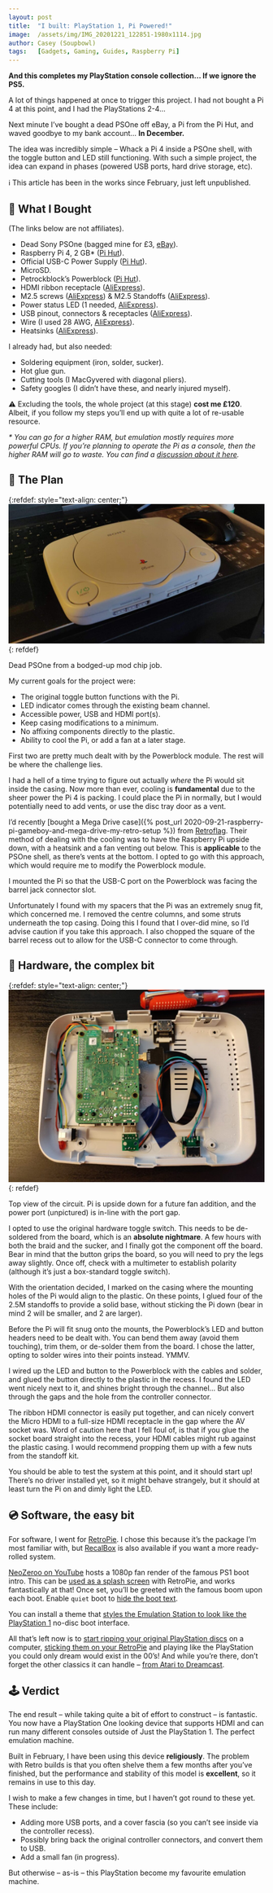 ```yaml
---
layout: post
title:  "I built: PlayStation 1, Pi Powered!"
image:  /assets/img/IMG_20201221_122851-1980x1114.jpg
author: Casey (Soupbowl)
tags:   [Gadgets, Gaming, Guides, Raspberry Pi]
---
```


**And this completes my PlayStation console collection… If we ignore the PS5.**

A lot of things happened at once to trigger this project. I had not bought a Pi 4 at this point, and I had the PlayStations 2-4…

Next minute I’ve bought a dead PSOne off eBay, a Pi from the Pi Hut, and waved goodbye to my bank account… **In December.**

The idea was incredibly simple – Whack a Pi 4 inside a PSOne shell, with the toggle button and LED still functioning. With such a simple project, the idea can expand in phases (powered USB ports, hard drive storage, etc).

:information_source: This article has been in the works since February, just left unpublished.

## :shopping_cart: What I Bought

(The links below are not affiliates).

*   Dead Sony PSOne (bagged mine for £3, [eBay](https://www.ebay.co.uk/sch/i.html?_from=R40&_nkw=psone&_sacat=0&rt=nc&LH_ItemCondition=7000)).
*   Raspberry Pi 4, 2 GB\* ([Pi Hut](https://thepihut.com/products/raspberry-pi-4-model-b)).
*   Official USB-C Power Supply ([Pi Hut](https://thepihut.com/products/raspberry-pi-psu-uk)).
*   MicroSD.
*   Petrockblock’s Powerblock ([Pi Hut](https://thepihut.com/products/powerblock-raspberry-pi-power-switch)).
*   HDMI ribbon receptacle ([AliExpress](https://aliexpress.ru/item/32833580742.html)).
*   M2.5 screws ([AliExpress](https://aliexpress.ru/item/4000056753202.html)) & M2.5 Standoffs ([AliExpress](https://aliexpress.ru/item/32862529967.html)).
*   Power status LED (1 needed, [AliExpress](https://aliexpress.ru/item/32848810276.html)).
*   USB pinout, connectors & receptacles ([AliExpress](https://aliexpress.ru/item/4000385426649.html)).
*   Wire (I used 28 AWG, [AliExpress](https://aliexpress.ru/item/4001048052736.html)).
*   Heatsinks ([AliExpress](https://aliexpress.ru/item/33021531558.html)).

I already had, but also needed:

*   Soldering equipment (iron, solder, sucker).
*   Hot glue gun.
*   Cutting tools (I MacGyvered with diagonal pliers).
*   Safety googles (I didn’t have these, and nearly injured myself).

:warning: Excluding the tools, the whole project (at this stage) **cost me £120**. Albeit, if you follow my steps you’ll end up with quite a lot of re-usable resource.

_\* You can go for a higher RAM, but emulation mostly requires more powerful CPUs. If you’re planning to operate the Pi as a console, then the higher RAM will go to waste. You can find a [discussion about it here](https://retropie.org.uk/forum/topic/24302/raspberry-pi-4-does-ram-matter)._

## :book: The Plan

{:refdef: style="text-align: center;"}
![Purchased PS One console before modifications.](/assets/img/IMG-20201125-WA0002-1024x557.jpg)
{: refdef}

Dead PSOne from a bodged-up mod chip job.

My current goals for the project were:

*   The original toggle button functions with the Pi.
*   LED indicator comes through the existing beam channel.
*   Accessible power, USB and HDMI port(s).
*   Keep casing modifications to a minimum.
*   No affixing components directly to the plastic.
*   Ability to cool the Pi, or add a fan at a later stage.

First two are pretty much dealt with by the Powerblock module. The rest will be where the challenge lies.

I had a hell of a time trying to figure out actually _where_ the Pi would sit inside the casing. Now more than ever, cooling is **fundamental** due to the sheer power the Pi 4 is packing. I could place the Pi in normally, but I would potentially need to add vents, or use the disc tray door as a vent.

I’d recently [bought a Mega Drive case]({% post_url 2020-09-21-raspberry-pi-gameboy-and-mega-drive-my-retro-setup %}) from [Retroflag](http://retroflag.com/MEGAPi-CASE-M.html). Their method of dealing with the cooling was to have the Raspberry Pi upside down, with a heatsink and a fan venting out below. This is **applicable** to the PSOne shell, as there’s vents at the bottom. I opted to go with this approach, which would require me to modify the Powerblock module.

I mounted the Pi so that the USB-C port on the Powerblock was facing the barrel jack connector slot.

Unfortunately I found with my spacers that the Pi was an extremely snug fit, which concerned me. I removed the centre columns, and some struts underneath the top casing. Doing this I found that I over-did mine, so I’d advise caution if you take this approach. I also chopped the square of the barrel recess out to allow for the USB-C connector to come through.

## :construction: Hardware, the complex bit

{:refdef: style="text-align: center;"}
![Eagle view of the modified PS One with the circuits exposed.](/assets/img/IMG_20201221_122256-1024x768.jpg)
{: refdef}

Top view of the circuit. Pi is upside down for a future fan addition, and the power port (unpictured) is in-line with the port gap.

I opted to use the original hardware toggle switch. This needs to be de-soldered from the board, which is an **absolute nightmare**. A few hours with both the braid and the sucker, and I finally got the component off the board. Bear in mind that the button grips the board, so you will need to pry the legs away slightly. Once off, check with a multimeter to establish polarity (although it’s just a box-standard toggle switch).

With the orientation decided, I marked on the casing where the mounting holes of the Pi would align to the plastic. On these points, I glued four of the 2.5M standoffs to provide a solid base, without sticking the Pi down (bear in mind 2 will be smaller, and 2 are larger).

Before the Pi will fit snug onto the mounts, the Powerblock’s LED and button headers need to be dealt with. You can bend them away (avoid them touching), trim them, or de-solder them from the board. I chose the latter, opting to solder wires into their points instead. YMMV.

I wired up the LED and button to the Powerblock with the cables and solder, and glued the button directly to the plastic in the recess. I found the LED went nicely next to it, and shines bright through the channel… But also through the gaps and the hole from the controller connector.

The ribbon HDMI connector is easily put together, and can nicely convert the Micro HDMI to a full-size HDMI receptacle in the gap where the AV socket was. Word of caution here that I fell foul of, is that if you glue the socket board straight into the recess, your HDMI cables might rub against the plastic casing. I would recommend propping them up with a few nuts from the standoff kit.

You should be able to test the system at this point, and it should start up! There’s no driver installed yet, so it might behave strangely, but it should at least turn the Pi on and dimly light the LED.

## :cd: Software, the easy bit

For software, I went for [RetroPie](https://retropie.org.uk/download/). I chose this because it’s the package I’m most familiar with, but [RecalBox](https://www.recalbox.com/) is also available if you want a more ready-rolled system.

[NeoZeroo on YouTube](https://youtu.be/oAhvQoLpvsM) hosts a 1080p fan render of the famous PS1 boot intro. This can be [used as a splash screen](https://retropie.org.uk/docs/Splashscreen/) with RetroPie, and works fantastically at that! Once set, you’ll be greeted with the famous boom upon each boot. Enable `quiet` boot to [hide the boot text](https://retropie.org.uk/docs/FAQ/#how-do-i-hide-the-boot-text).

You can install a theme that [styles the Emulation Station to look like the PlayStation 1](https://retropie.org.uk/docs/Themes/#theme-gallery) no-disc boot interface.

All that’s left now is to [start ripping your original PlayStation discs](https://www.reddit.com/r/PlaystationClassic/comments/alla7z/how_to_get_started_ripping_my_psone_games/) on a computer, [sticking them on your RetroPie](https://retropie.org.uk/docs/Transferring-Roms/) and playing like the PlayStation you could only dream would exist in the 00’s! And while you’re there, don’t forget the other classics it can handle – [from Atari to Dreamcast](https://retropie.org.uk/docs/Supported-Systems/).

## :joystick: Verdict

The end result – while taking quite a bit of effort to construct – is fantastic. You now have a PlayStation One looking device that supports HDMI and can run many different consoles outside of Just the PlayStation 1. The perfect emulation machine.

Built in February, I have been using this device **religiously**. The problem with Retro builds is that you often shelve them a few months after you’ve finished, but the performance and stability of this model is **excellent**, so it remains in use to this day.

I wish to make a few changes in time, but I haven’t got round to these yet. These include:

*   Adding more USB ports, and a cover fascia (so you can’t see inside via the controller recess).
*   Possibly bring back the original controller connectors, and convert them to USB.
*   Add a small fan (in progress).

But otherwise – as-is – this PlayStation become my favourite emulation machine.
